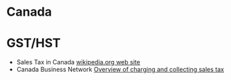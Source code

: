 # Canada

# GST/HST

* Sales Tax in Canada [wikipedia.org web site](https://en.wikipedia.org/wiki/Sales_taxes_in_Canada)
* Canada Business Network [Overview of charging and collecting sales tax](https://canadabusiness.ca/government/taxes-gst-hst/federal-tax-information/overview-of-charging-and-collecting-sales-tax/)
